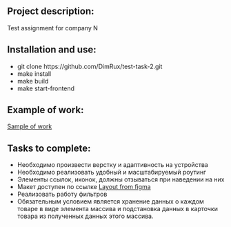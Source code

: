 <h2>Project description:</h2>
<p>Test assignment for company N</p>

<h2>Installation and use:</h2>
<ul>
  <li>git clone https://github.com/DimRux/test-task-2.git</li>
  <li>make install</li>
  <li>make build</li>
  <li>make start-frontend</li>
</ul>

<h2>Example of work:</h2>
<p><a href='https://test-task-2.onrender.com' alt='example work'>Sample of work</a></p>

<h2>Tasks to complete:</h2>
<ul>
  <li>Необходимо произвести верстку и адаптивность на устройства</li>
  <li>Необходимо реализовать удобный и масштабируемый роутинг</li>
  <li>Элементы ссылок, иконок, должны отзываться при наведении на них</li>
  <li>Макет доступен по ссылке <a href='https://www.figma.com/file/vY4hm8JebX09dtOWxPv7dw/Coffee-shop-(Copy)?type=design&node-id=4-143&mode=design&t=ldVbi76hK6HPUJ5B-0' alt='макет figma'>Layout from figma</a></li>
  <li>Реализовать работу фильтров</li>
  <li>Обязательным условием является хранение данных о каждом товаре в виде элемента массива и подстановка данных в карточки товара из полученных данных этого массива.</li>
</ul>